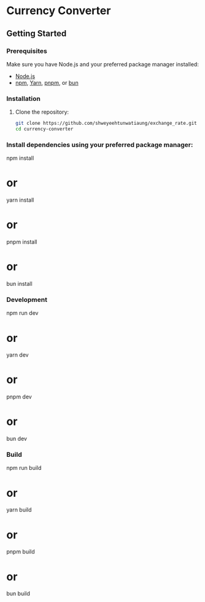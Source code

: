 # Currency Converter

## Getting Started

### Prerequisites

Make sure you have Node.js and your preferred package manager installed:

- [Node.js](https://nodejs.org/)
- [npm](https://www.npmjs.com/), [Yarn](https://yarnpkg.com/), [pnpm](https://pnpm.io/), or [bun](https://bunpkg.com/)

### Installation

1. Clone the repository:
   ```bash
   git clone https://github.com/shweyeehtunwatiaung/exchange_rate.git currency-converter
   cd currency-converter
   ```

### Install dependencies using your preferred package manager:

npm install

# or

yarn install

# or

pnpm install

# or

bun install

### Development

npm run dev

# or

yarn dev

# or

pnpm dev

# or

bun dev

### Build

npm run build

# or

yarn build

# or

pnpm build

# or

bun build
